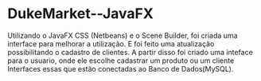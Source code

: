 ﻿# DukeMarket--JavaFX
Utilizando o JavaFX CSS (Netbeans) e o Scene Builder, foi criada uma interface para melhorar a utilização.
E foi feito uma atualização possibilitando o cadastro de clientes.
A partir disso foi criado uma inteface para o usuario, onde ele escolhe cadastrar um produto ou um cliente
Interfaces essas que estão conectadas ao Banco de Dados(MySQL).
